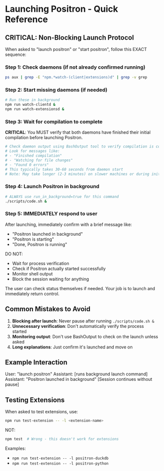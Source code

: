 # Launching Positron - Quick Reference

## CRITICAL: Non-Blocking Launch Protocol

When asked to "launch positron" or "start positron", follow this EXACT sequence:

### Step 1: Check daemons (if not already confirmed running)
```bash
ps aux | grep -E "npm.*watch-(client|extensions)d" | grep -v grep
```

### Step 2: Start missing daemons (if needed)
```bash
# Run these in background
npm run watch-clientd &
npm run watch-extensionsd &
```

### Step 3: Wait for compilation to complete
**CRITICAL**: You MUST verify that both daemons have finished their initial compilation before launching Positron.
```bash
# Check daemon output using BashOutput tool to verify compilation is complete
# Look for messages like:
# - "Finished compilation" 
# - "Watching for file changes"
# - "Found 0 errors"
# This typically takes 30-60 seconds from daemon start
# Note: May take longer (2-3 minutes) on slower machines or during initial builds
```

### Step 4: Launch Positron in background
```bash
# ALWAYS use run_in_background=true for this command
./scripts/code.sh &
```

### Step 5: IMMEDIATELY respond to user
After launching, immediately confirm with a brief message like:
- "Positron launched in background"
- "Positron is starting"
- "Done, Positron is running"

DO NOT:
- Wait for process verification
- Check if Positron actually started successfully 
- Monitor shell output
- Block the session waiting for anything

The user can check status themselves if needed. Your job is to launch and immediately return control.

## Common Mistakes to Avoid

1. **Blocking after launch**: Never pause after running `./scripts/code.sh &`
2. **Unnecessary verification**: Don't automatically verify the process started
3. **Monitoring output**: Don't use BashOutput to check on the launch unless asked
4. **Long explanations**: Just confirm it's launched and move on

## Example Interaction

User: "launch positron"
Assistant: [runs background launch command]
Assistant: "Positron launched in background"
[Session continues without pause]

## Testing Extensions

When asked to test extensions, use:
```bash
npm run test-extension -- -l <extension-name>
```

NOT:
```bash
npm test  # Wrong - this doesn't work for extensions
```

Examples:
- `npm run test-extension -- -l positron-duckdb`
- `npm run test-extension -- -l positron-python`